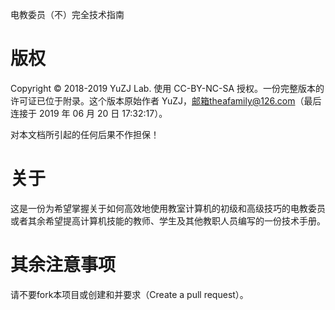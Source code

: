 电教委员（不）完全技术指南
# 版权
Copyright © 2018-2019 YuZJ Lab.
使用 CC-BY-NC-SA 授权。一份完整版本的许可证已位于附录。这个版本原始作者 YuZJ，邮箱theafamily@126.com（最后连接于 2019 年 06 月 20 日 17:32:17）。

对本文档所引起的任何后果不作担保！

# 关于
这是一份为希望掌握关于如何高效地使用教室计算机的初级和高级技巧的电教委员或者其余希望提高计算机技能的教师、学生及其他教职人员编写的一份技术手册。

# 其余注意事项
请不要fork本项目或创建和并要求（Create a pull request）。
